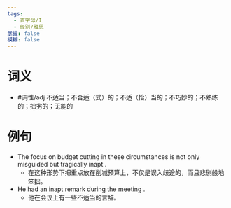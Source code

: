```yaml
---
tags:
  - 首字母/I
  - 级别/雅思
掌握: false
模糊: false
---
```

# 词义
- #词性/adj  不适当；不合适（式）的；不适（恰）当的；不巧妙的；不熟练的；拙劣的；无能的
# 例句
- The focus on budget cutting in these circumstances is not only misguided but tragically inapt .
	- 在这种形势下把重点放在削减预算上，不仅是误入歧途的，而且悲剧般地笨拙。
- He had an inapt remark during the meeting .
	- 他在会议上有一些不适当的言辞。
